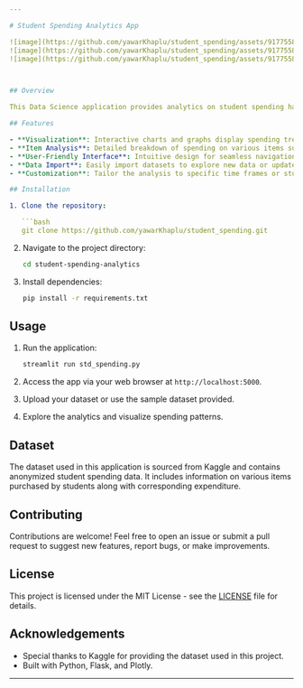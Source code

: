 ```yaml
---

# Student Spending Analytics App

![image](https://github.com/yawarKhaplu/student_spending/assets/91775584/29ab39ca-1898-49aa-a4e3-343deb882362)
![image](https://github.com/yawarKhaplu/student_spending/assets/91775584/ff7f078a-1a84-42d9-b77e-0c2bb57016ae)
![image](https://github.com/yawarKhaplu/student_spending/assets/91775584/5368fb69-a76a-4b89-9257-3ea18b17eecb)



## Overview

This Data Science application provides analytics on student spending habits across different items, helping to understand where students allocate their funds. Leveraging a dataset sourced from Kaggle, the app offers insights into spending patterns, allowing users to make informed decisions.

## Features

- **Visualization**: Interactive charts and graphs display spending trends over time.
- **Item Analysis**: Detailed breakdown of spending on various items such as textbooks, food, entertainment, etc.
- **User-Friendly Interface**: Intuitive design for seamless navigation and user experience.
- **Data Import**: Easily import datasets to explore new data or update existing records.
- **Customization**: Tailor the analysis to specific time frames or student demographics.

## Installation

1. Clone the repository:

   ```bash
   git clone https://github.com/yawarKhaplu/student_spending.git
   ```

2. Navigate to the project directory:

   ```bash
   cd student-spending-analytics
   ```

3. Install dependencies:

   ```bash
   pip install -r requirements.txt
   ```

## Usage

1. Run the application:

   ```bash
   streamlit run std_spending.py
   ```

2. Access the app via your web browser at `http://localhost:5000`.

3. Upload your dataset or use the sample dataset provided.

4. Explore the analytics and visualize spending patterns.

## Dataset

The dataset used in this application is sourced from Kaggle and contains anonymized student spending data. It includes information on various items purchased by students along with corresponding expenditure.

## Contributing

Contributions are welcome! Feel free to open an issue or submit a pull request to suggest new features, report bugs, or make improvements.

## License

This project is licensed under the MIT License - see the [LICENSE](LICENSE) file for details.

## Acknowledgements

- Special thanks to Kaggle for providing the dataset used in this project.
- Built with Python, Flask, and Plotly.

---
```

